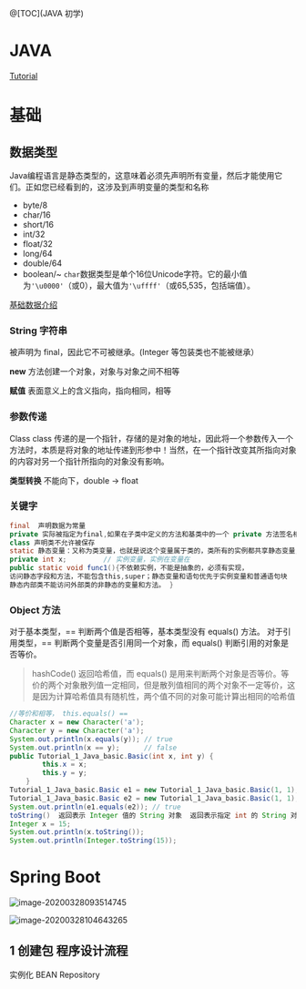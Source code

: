 @[TOC](JAVA 初学)
# JAVA 

[Tutorial](https://docs.oracle.com/javase/tutorial/java/index.html)

# 基础

## 数据类型

Java编程语言是静态类型的，这意味着必须先声明所有变量，然后才能使用它们。正如您已经看到的，这涉及到声明变量的类型和名称

- byte/8
- char/16
- short/16
- int/32
- float/32
- long/64
- double/64
- boolean/~ `char`数据类型是单个16位Unicode字符。它的最小值为`'\u0000'`（或0），最大值为`'\uffff'`（或65,535，包括端值）。

[基础数据介绍](https://docs.oracle.com/javase/tutorial/java/nutsandbolts/datatypes.html)

### String  字符串

被声明为 final，因此它不可被继承。(Integer 等包装类也不能被继承）

**new** 方法创建一个对象，对象与对象之间不相等

**赋值** 表面意义上的含义指向，指向相同，相等

### 参数传递
Class class 传递的是一个指针，存储的是对象的地址，因此将一个参数传入一个方法时，本质是将对象的地址传递到形参中！当然，在一个指针改变其所指向对象的内容对另一个指针所指向的对象没有影响。

**类型转换** 不能向下，double -> float
### 关键字
```java
final  声明数据为常量
private 实际被指定为final,如果在子类中定义的方法和基类中的一个 private 方法签名相同，此时子类的方法不是重写基类方法，而是在子类中定义了一个新的方法
class 声明类不允许被保存
static 静态变量：又称为类变量，也就是说这个变量属于类的，类所有的实例都共享静态变量，可以直接通过类名来访问它,静态变量在内存中只存在一份
private int x;         // 实例变量，实例在变量在
public static void func1(){不依赖实例，不能是抽象的，必须有实现，
访问静态字段和方法，不能包含this,super；静态变量和语句优先于实例变量和普通语句块
静态内部类不能访问外部类的非静态的变量和方法。 }
```
### Object 方法
对于基本类型，== 判断两个值是否相等，基本类型没有 equals() 方法。
对于引用类型，== 判断两个变量是否引用同一个对象，而 equals() 判断引用的对象是否等价。
>hashCode() 返回哈希值，而 equals() 是用来判断两个对象是否等价。等价的两个对象散列值一定相同，但是散列值相同的两个对象不一定等价，这是因为计算哈希值具有随机性，两个值不同的对象可能计算出相同的哈希值
```java
//等价和相等， this.equals() ==
Character x = new Character('a');
Character y = new Character('a');
System.out.println(x.equals(y)); // true
System.out.println(x == y);      // false
public Tutorial_1_Java_basic.Basic(int x, int y) {
        this.x = x;
        this.y = y;
    }
Tutorial_1_Java_basic.Basic e1 = new Tutorial_1_Java_basic.Basic(1, 1);
Tutorial_1_Java_basic.Basic e2 = new Tutorial_1_Java_basic.Basic(1, 1);
System.out.println(e1.equals(e2)); // true
toString()  返回表示 Integer 值的 String 对象  返回表示指定 int 的 String 对象
Integer x = 15;
System.out.println(x.toString());
System.out.println(Integer.toString(15));


```

# Spring Boot

![image-20200328093514745](C:\Users\liu\AppData\Roaming\Typora\typora-user-images\image-20200328093514745.png)

![image-20200328104643265](C:\Users\liu\AppData\Roaming\Typora\typora-user-images\image-20200328104643265.png)

## 1 创建包 程序设计流程

实例化 BEAN Repository

